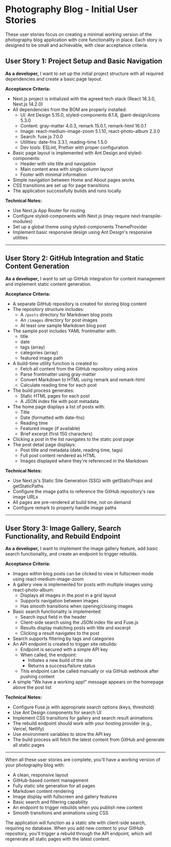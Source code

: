 # Photography Blog - Initial User Stories

These user stories focus on creating a minimal working version of the photography blog application with core functionality in place. Each story is designed to be small and achievable, with clear acceptance criteria.

## User Story 1: Project Setup and Basic Navigation

**As a developer,** I want to set up the initial project structure with all required dependencies and create a basic page layout.

**Acceptance Criteria:**
- Next.js project is initialized with the agreed tech stack (React 18.3.0, Next.js 14.2.0)
- All dependencies from the BOM are properly installed:
  - UI: Ant Design 5.15.0, styled-components 6.1.8, @ant-design/icons 5.3.0
  - Content: gray-matter 4.0.3, remark 15.0.1, remark-html 16.0.1
  - Image: react-medium-image-zoom 5.1.10, react-photo-album 2.3.0
  - Search: fuse.js 7.0.0
  - Utilities: date-fns 3.3.1, reading-time 1.5.0
  - Dev tools: ESLint, Prettier with proper configuration
- Basic page layout is implemented with Ant Design and styled-components:
  - Header with site title and navigation
  - Main content area with single column layout
  - Footer with minimal information
- Simple navigation between Home and About pages works
- CSS transitions are set up for page transitions
- The application successfully builds and runs locally

**Technical Notes:**
- Use Next.js App Router for routing
- Configure styled-components with Next.js (may require next-transpile-modules)
- Set up a global theme using styled-components ThemeProvider
- Implement basic responsive design using Ant Design's responsive utilities

---

## User Story 2: GitHub Integration and Static Content Generation

**As a developer,** I want to set up GitHub integration for content management and implement static content generation.

**Acceptance Criteria:**
- A separate GitHub repository is created for storing blog content
- The repository structure includes:
  - A `/posts` directory for Markdown blog posts
  - An `/images` directory for post images
  - At least one sample Markdown blog post
- The sample post includes YAML frontmatter with:
  - title
  - date
  - tags (array)
  - categories (array)
  - featured image path
- A build-time utility function is created to:
  - Fetch all content from the GitHub repository using axios
  - Parse frontmatter using gray-matter
  - Convert Markdown to HTML using remark and remark-html
  - Calculate reading time for each post
- The build process generates:
  - Static HTML pages for each post
  - A JSON index file with post metadata
- The home page displays a list of posts with:
  - Title
  - Date (formatted with date-fns)
  - Reading time
  - Featured image (if available)
  - Brief excerpt (first 150 characters)
- Clicking a post in the list navigates to the static post page
- The post detail page displays:
  - Post title and metadata (date, reading time, tags)
  - Full post content rendered as HTML
  - Images displayed where they're referenced in the Markdown

**Technical Notes:**
- Use Next.js's Static Site Generation (SSG) with getStaticProps and getStaticPaths
- Configure the image paths to reference the GitHub repository's raw image URLs
- All pages are pre-rendered at build time, not on demand
- Configure remark to properly handle image paths

---

## User Story 3: Image Gallery, Search Functionality, and Rebuild Endpoint

**As a developer,** I want to implement the image gallery feature, add basic search functionality, and create an endpoint to trigger rebuilds.

**Acceptance Criteria:**
- Images within blog posts can be clicked to view in fullscreen mode using react-medium-image-zoom
- A gallery view is implemented for posts with multiple images using react-photo-album:
  - Displays all images in the post in a grid layout
  - Supports navigation between images
  - Has smooth transitions when opening/closing images
- Basic search functionality is implemented:
  - Search input field in the header
  - Client-side search using the JSON index file and Fuse.js
  - Results display matching posts with title and excerpt
  - Clicking a result navigates to the post
- Search supports filtering by tags and categories
- An API endpoint is created to trigger site rebuilds:
  - Endpoint is secured with a simple API key
  - When called, the endpoint:
    - Initiates a new build of the site
    - Returns a success/failure status
  - This endpoint can be called manually or via GitHub webhook after pushing content
- A simple "We have a working app!" message appears on the homepage above the post list

**Technical Notes:**
- Configure Fuse.js with appropriate search options (keys, threshold)
- Use Ant Design components for search UI
- Implement CSS transitions for gallery and search result animations
- The rebuild endpoint should work with your hosting provider (e.g., Vercel, Netlify)
- Use environment variables to store the API key
- The build process will fetch the latest content from GitHub and generate all static pages

---

When all these user stories are complete, you'll have a working version of your photography blog with:
- A clean, responsive layout
- GitHub-based content management
- Fully static site generation for all pages
- Markdown content rendering
- Image display with fullscreen and gallery features
- Basic search and filtering capability
- An endpoint to trigger rebuilds when you publish new content
- Smooth transitions and animations using CSS

The application will function as a static site with client-side search, requiring no database. When you add new content to your GitHub repository, you'll trigger a rebuild through the API endpoint, which will regenerate all static pages with the latest content.